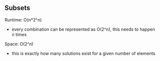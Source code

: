 ## Subsets

Runtime: O(n*2^n)
- every combination can be represented as O(2^n), this needs to happen n times

Space: O(2^n)
- this is exactly how many solutions exist for a given number of elements
